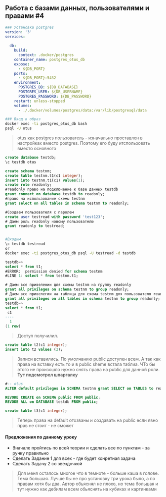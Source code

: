 ## Работа с базами данных, пользователями и правами #4
 
```yaml
### Установка postgres
version: '3'
services:
  
  db:
    build:
      context: .docker/postgres
    container_name: postgres_otus_db
    expose:
      - ${DB_PORT}
    ports:
      - ${DB_PORT}:5432
    environment:
      POSTGRES_DB: ${DB_DATABASE}
      POSTGRES_USER: ${DB_USERNAME}
      POSTGRES_PASSWORD: ${DB_PASSWORD}
    restart: unless-stopped
    volumes:
      - ./.docker/volumes/postgres/data:/var/lib/postgresql/data
```



```bash
### Вход в образ
docker exec -ti postgres_otus_db bash
psql -U otus
```
> otus как postgres пользователь - изначально проставлен в настройках вместо postgres. Поэтому его буду итспользовать вместо основного

```sql
create database testdb;
\c testdb otus
```

```sql
create schema testnm;
create table testnm.t1(c1 integer);
insert into testnm.t1(c1) values(1);
create role readonly;
#readonly право на подключение к базе данных testdb
grant connect on database testdb to readonly;
#право на использование схемы testnm
grant select on all tables in schema testnm to readonly;

```


```sql
#Создаем пользователя с паролем
create user testread with password 'test123';
# Даем роль readonly новому пользователю
grant readonly to testread;
```


```bash

#Входим
\c testdb testread
or
docker exec -ti postgres_otus_db psql -U testread -d testdb
```

```sql
testdb=>
select * from t1;
#ERROR:  permission denied for schema testnm
#LINE 1: select * from testnm.t1;

# Даем все привелении для схемы testnm на группу readonly
grant all privileges on schema testnm to group readonly;
# Даем все привелегии на таблицы для схемы testnm для пользователя readonly
grant all privileges on all tables in schema testnm to group readonly;
testdb=>
select * from t1;
 c1 
----
  1
(1 row)
```

> Доступ получилил.

```sql - testread
create table t2(c1 integer); 
insert into t2 values (2);
```

> Записи вставились. По умолчанию public доступен всем. А так как права на вставку есть то и в public sheme встала таблиа. ЧТо бы этого не произошло нужно снять права на public для данной роли. **Тут подсмотрел шпаргалку**

```sql
#-- otus
ALTER default privileges in SCHEMA testnm grant SELECT on TABLES to readonly; 

REVOKE CREATE on SCHEMA public FROM public; 
REVOKE ALL on DATABASE testdb FROM public; 

```

```sql
create table t3(c1 integer); 
```


> Теперь права на default отозваны и создавать на public если явно прав не стоит - не сможет

#### Предложения по данному уроку
- Вначале пройтись по всей теории и сделать все по пунктам - за ручку правильно
- Сделать Задание 1 для всех - где будет конретная задача
- Сделать Задачу 2 со звездочкой

> Для меня осталось многое что в темноте - больше каша в голове. Тема большая. Лучше бы не про установку три урока было, а по правам хотя бы два. Автор обьяснял не плохо, но тема большая и тут нужно как дебилам всем обьяснять на кубиках и картинками